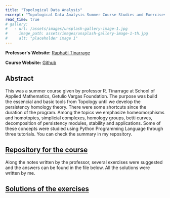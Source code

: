 ```yaml
---
title: "Topological Data Analysis"
excerpt: "Topological Data Analysis Summer Course Studies and Exercises"
read_time: true
# gallery:
#   - url: /assets/images/unsplash-gallery-image-1.jpg
#     image_path: assets/images/unsplash-gallery-image-1-th.jpg
#     alt: "placeholder image 1"
---
```


<!-- {% include gallery caption="This is a sample gallery to go along with this case study." %} -->

**Professor's Website:** [Raphaël Tinarrage](https://raphaeltinarrage.github.io/)

**Course Website:** [Github](https://raphaeltinarrage.github.io/EMAp.html) 

Abstract
---

This was a summer course given by professor R. Tinarrage at School of Applied
Mathematics, Getulio Vargas Foundation. The purpose was build the essencial
and basic tools from Topology until we develop the persistency homology
theory. There were some shortcuts since the duration of the program. Among the
topics we emphasize homeomorphisms and homotopies, simplicial complexes,
homology groups, betti curves, decomposition of persistency modules, stability
and applications. Some of these concepts were studied using Python Programming
Language through three tutorials. You can check the summary in my repository. 

## [**Repository for the course**](https://github.com/lucasmoschen/topological-data-analysis)

Along the notes written by the professor, several exercises were suggested and
the answers can be found in the file below. All the solutions were written by me.

## [Solutions of the exercises](/files/disciplines/topological-data-analysis/exercises.pdf)
